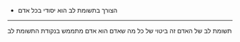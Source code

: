 - הצורך בתשומת לב הוא יסודי בכל אדם
---
תשומת לב של האדם זה ביטוי של כל מה שאדם הוא
אדם מתממש בנקודת התשומת לב